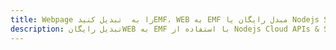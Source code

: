 ---title: Webpage را به  تبدیل کنیدEMF، WEB به EMF مبدل رایگان یا Nodejs SDKdescription: تبدیل رایگانWEB به EMF با استفاده از Nodejs Cloud APIs & SDK همچنین اسناد PDF را در Cloud ایجاد، ویرایش و رندر کنید.---